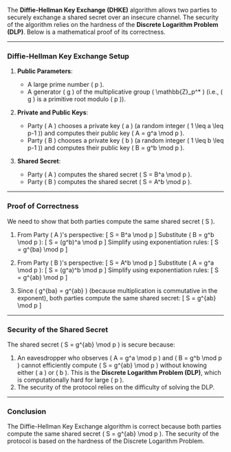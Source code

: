The **Diffie-Hellman Key Exchange (DHKE)** algorithm allows two parties to securely exchange a shared secret over an insecure channel. The security of the algorithm relies on the hardness of the **Discrete Logarithm Problem (DLP)**. Below is a mathematical proof of its correctness.

---

### **Diffie-Hellman Key Exchange Setup**
1. **Public Parameters**:
   - A large prime number \( p \).
   - A generator \( g \) of the multiplicative group \( \mathbb{Z}_p^* \) (i.e., \( g \) is a primitive root modulo \( p \)).

2. **Private and Public Keys**:
   - Party \( A \) chooses a private key \( a \) (a random integer \( 1 \leq a \leq p-1 \)) and computes their public key \( A = g^a \mod p \).
   - Party \( B \) chooses a private key \( b \) (a random integer \( 1 \leq b \leq p-1 \)) and computes their public key \( B = g^b \mod p \).

3. **Shared Secret**:
   - Party \( A \) computes the shared secret \( S = B^a \mod p \).
   - Party \( B \) computes the shared secret \( S = A^b \mod p \).

---

### **Proof of Correctness**
We need to show that both parties compute the same shared secret \( S \).

1. From Party \( A \)'s perspective:
   \[
   S = B^a \mod p
   \]
   Substitute \( B = g^b \mod p \):
   \[
   S = (g^b)^a \mod p
   \]
   Simplify using exponentiation rules:
   \[
   S = g^{ba} \mod p
   \]

2. From Party \( B \)'s perspective:
   \[
   S = A^b \mod p
   \]
   Substitute \( A = g^a \mod p \):
   \[
   S = (g^a)^b \mod p
   \]
   Simplify using exponentiation rules:
   \[
   S = g^{ab} \mod p
   \]

3. Since \( g^{ba} = g^{ab} \) (because multiplication is commutative in the exponent), both parties compute the same shared secret:
   \[
   S = g^{ab} \mod p
   \]

---

### **Security of the Shared Secret**
The shared secret \( S = g^{ab} \mod p \) is secure because:
1. An eavesdropper who observes \( A = g^a \mod p \) and \( B = g^b \mod p \) cannot efficiently compute \( S = g^{ab} \mod p \) without knowing either \( a \) or \( b \). This is the **Discrete Logarithm Problem (DLP)**, which is computationally hard for large \( p \).
2. The security of the protocol relies on the difficulty of solving the DLP.

---

### **Conclusion**
The Diffie-Hellman Key Exchange algorithm is correct because both parties compute the same shared secret \( S = g^{ab} \mod p \). The security of the protocol is based on the hardness of the Discrete Logarithm Problem.
